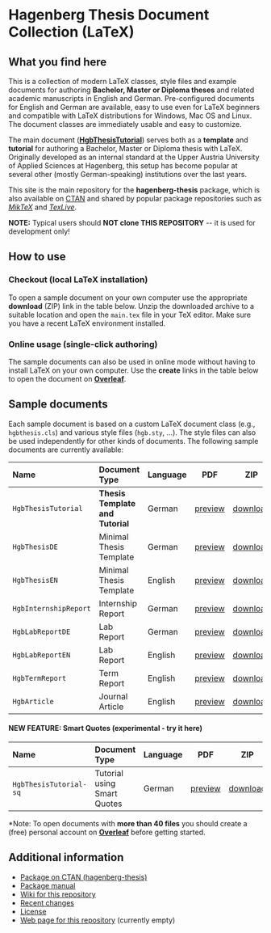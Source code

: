 # Hagenberg Thesis Document Collection (LaTeX)

## What you find here

This is a collection of modern LaTeX classes, style files and example documents for authoring 
**Bachelor, Master or Diploma theses** and related academic manuscripts in English and German. 
Pre-configured documents for English and German are available, easy to use even for LaTeX beginners and compatible with LaTeX distributions for Windows, Mac OS and Linux. The document classes are immediately usable and easy to customize.

The main document ([**HgbThesisTutorial**](https://github.com/Digital-Media/HagenbergThesis/raw/master/examples/HgbThesisTutorial/main.pdf))
serves both as a **template** and **tutorial** for authoring a Bachelor, Master or Diploma thesis with LaTeX. 
Originally developed as an internal standard at the Upper Austria University of Applied Sciences at Hagenberg,
this setup has become popular at several other (mostly German-speaking) institutions over the last years.

This site is the main repository for the **hagenberg-thesis** package, which is also available
on [CTAN](https://ctan.org/pkg/hagenberg-thesis) and shared by popular package repositories
such as [*MikTeX*](https://miktex.org/) and [*TexLive*](https://www.tug.org/texlive/).

**NOTE:** Typical users should **NOT clone THIS REPOSITORY** -- it is used for development only!


## How to use

### Checkout (local LaTeX installation)

To open a sample document on your own computer use the appropriate **download** (ZIP) link in the table below. 
Unzip the downloaded archive to a suitable location and open the `main.tex` file in your TeX editor.
Make sure you have a recent LaTeX environment installed.

### Online usage (single-click authoring)

The sample documents can also be used in online mode without having to install LaTeX on your own computer.
Use the **create** links in the table below to open the document on **[Overleaf](https://www.overleaf.com/)**.


## Sample documents

Each sample document is based on a custom LaTeX document class (e.g., ``hgbthesis.cls``) and various style files  (``hgb.sty``, ...). The style files can also be used independently for other kinds of documents.
The following sample documents are currently available:

| Name | Document Type | Language | PDF | ZIP | Overleaf |
| :--- | :--- | --- | --- | --- | --- |
| `HgbThesisTutorial` | **Thesis Template and Tutorial** | German | [preview](https://github.com/Digital-Media/HagenbergThesis/raw/master/examples/HgbThesisTutorial/main.pdf) | [download](https://github.com/Digital-Media/HagenbergThesis/raw/master/examples/HgbThesisTutorial.zip) | [create\*](https://www.overleaf.com/docs?snip_uri=https://github.com/Digital-Media/HagenbergThesis/raw/master/examples/HgbThesisTutorial.zip) |
| `HgbThesisDE` | Minimal Thesis  Template | German | [preview](https://github.com/Digital-Media/HagenbergThesis/raw/master/examples/HgbThesisDE/main.pdf) | [download](https://github.com/Digital-Media/HagenbergThesis/raw/master/examples/HgbThesisDE.zip) | [create](https://www.overleaf.com/docs?snip_uri=https://github.com/Digital-Media/HagenbergThesis/raw/master/examples/HgbThesisDE.zip) |
| `HgbThesisEN` | Minimal Thesis  Template | English | [preview](https://github.com/Digital-Media/HagenbergThesis/raw/master/examples/HgbThesisEN/main.pdf) | [download](https://github.com/Digital-Media/HagenbergThesis/raw/master/examples/HgbThesisEN.zip) | [create](https://www.overleaf.com/docs?snip_uri=https://github.com/Digital-Media/HagenbergThesis/raw/master/examples/HgbThesisEN.zip) |
| `HgbInternshipReport` | Internship Report | German | [preview](https://github.com/Digital-Media/HagenbergThesis/raw/master/examples/HgbInternshipReport/main.pdf) | [download](https://github.com/Digital-Media/HagenbergThesis/raw/master/examples/HgbInternshipReport.zip) | [create](https://www.overleaf.com/docs?snip_uri=https://github.com/Digital-Media/HagenbergThesis/raw/master/examples/HgbInternshipReport.zip) |
| `HgbLabReportDE` | Lab Report | German | [preview](https://github.com/Digital-Media/HagenbergThesis/raw/master/examples/HgbLabReportDE/main.pdf) | [download](https://github.com/Digital-Media/HagenbergThesis/raw/master/examples/HgbLabReportDE.zip) | [create](https://www.overleaf.com/docs?snip_uri=https://github.com/Digital-Media/HagenbergThesis/raw/master/examples/HgbLabReportDE.zip) |
| `HgbLabReportEN` | Lab Report | English | [preview](https://github.com/Digital-Media/HagenbergThesis/raw/master/examples/HgbLabReportEN/main.pdf) | [download](https://github.com/Digital-Media/HagenbergThesis/raw/master/examples/HgbLabReportEN.zip) | [create](https://www.overleaf.com/docs?snip_uri=https://github.com/Digital-Media/HagenbergThesis/raw/master/examples/HgbLabReportEN.zip) |
| `HgbTermReport` | Term Report | English | [preview](https://github.com/Digital-Media/HagenbergThesis/raw/master/examples/HgbTermReport/main.pdf) | [download](https://github.com/Digital-Media/HagenbergThesis/raw/master/examples/HgbTermReport.zip) | [create](https://www.overleaf.com/docs?snip_uri=https://github.com/Digital-Media/HagenbergThesis/raw/master/examples/HgbTermReport.zip) |
| `HgbArticle` | Journal Article | English | [preview](https://github.com/Digital-Media/HagenbergThesis/raw/master/examples/HgbArticle/main.pdf) | [download](https://github.com/Digital-Media/HagenbergThesis/raw/master/examples/HgbArticle.zip) | [create](https://www.overleaf.com/docs?snip_uri=https://github.com/Digital-Media/HagenbergThesis/raw/master/examples/HgbArticle.zip) |

#### NEW FEATURE: Smart Quotes (experimental - try it here)

| Name | Document Type | Language | PDF | ZIP | Overleaf |
| :--- | :--- | --- | --- | --- | --- |
| `HgbThesisTutorial-sq` | Tutorial using Smart Quotes | German | [preview](https://github.com/Digital-Media/HagenbergThesis/raw/master/examples/HgbThesisTutorial-smartquotes/main.pdf) | [download](https://github.com/Digital-Media/HagenbergThesis/raw/master/examples/HgbThesisTutorial-smartquotes.zip) | [create\*](https://www.overleaf.com/docs?snip_uri=https://github.com/Digital-Media/HagenbergThesis/raw/master/examples/HgbThesisTutorial-smartquotes.zip) |

\*Note: To open documents with **more than 40 files** you should create a (free) personal account on **[Overleaf](https://www.overleaf.com/)** before getting started.


## Additional information

* [Package on CTAN (hagenberg-thesis)](https://ctan.org/pkg/hagenberg-thesis)
* [Package manual](https://github.com/Digital-Media/HagenbergThesis/raw/master/ctan/hagenberg-thesis/doc/hagenberg-thesis.pdf)
* [Wiki for this repository](https://github.com/Digital-Media/HagenbergThesis/wiki)
* [Recent changes](CHANGES.md)
* [License](LICENSE.md)
* [Web page for this repository](https://Digital-Media.github.io/HagenbergThesis/) (currently empty)












